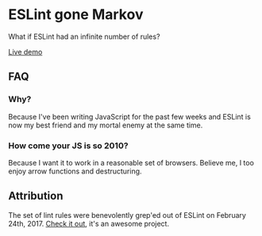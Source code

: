 # ESLint gone Markov

What if ESLint had an infinite number of rules?

[Live demo](http://url)

## FAQ

### Why?
Because I've been writing JavaScript for the past few weeks
and ESLint is now my best friend and my mortal enemy at the same time.

### How come your JS is so 2010?
Because I want it to work in a reasonable set of browsers.
Believe me, I too enjoy arrow functions and destructuring.

## Attribution

The set of lint rules were benevolently grep'ed out of ESLint
on February 24th, 2017.
[Check it out](https://github.com/eslint/eslint),
it's an awesome project.
